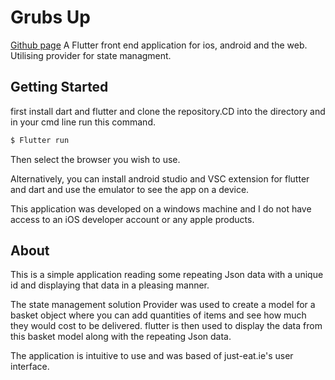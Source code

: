 # Grubs Up

[Github page](https://github.com/jackdunne2345/Flutter-Food-Ordering-IOS-ANDROID-WEB)
A Flutter front end application for ios, android and the web. Utilising provider for state managment.

## Getting Started

first install dart and flutter and clone the repository.CD into the directory and in your cmd line run this command.

```bash
$ Flutter run
```

Then select the browser you wish to use.

Alternatively, you can install android studio and VSC extension for flutter and dart and use the emulator to see the app on a device.

This application was developed on a windows machine and I do not have access to an iOS developer account or any apple products.

## About

This is a simple application reading some repeating Json data with a unique id and displaying that data in a pleasing manner.

The state management solution Provider was used to create a model for a basket object where you can add quantities of items and see how much they would cost to be delivered.
flutter is then used to display the data from this basket model along with the repeating Json data.

The application is intuitive to use and was based of just-eat.ie's user interface.
